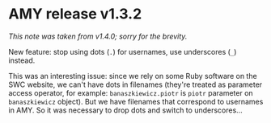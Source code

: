 # AMY release v1.3.2

*This note was taken from v1.4.0; sorry for the brevity.*

New feature: stop using dots (`.`) for usernames, use underscores (`_`)
instead.

This was an interesting issue: since we rely on some Ruby software on the SWC
website, we can't have dots in filenames (they're treated as parameter access
operator, for example: `banaszkiewicz.piotr` is `piotr` parameter on
`banaszkiewicz` object). But we have filenames that correspond to usernames in
AMY. So it was necessary to drop dots and switch to underscores…

